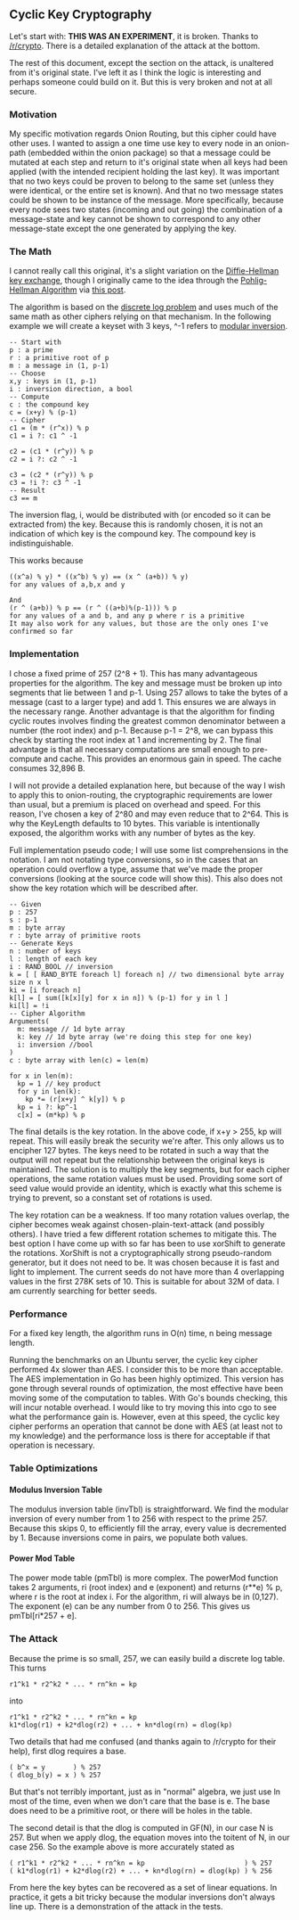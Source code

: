 ## Cyclic Key Cryptography
Let's start with: **THIS WAS AN EXPERIMENT**, it is broken. Thanks to [/r/crypto](https://www.reddit.com/r/crypto/comments/40hspu/help_encryption_algorithm_with_many_keys/). There is a detailed explanation of the attack at the bottom.

The rest of this document, except the section on the attack, is unaltered from it's original state. I've left it as I think the logic is interesting and perhaps someone could build on it. But this is very broken and not at all secure.

### Motivation
My specific motivation regards Onion Routing, but this cipher could have other uses. I wanted to assign a one time use key to every node in an onion-path (embedded within the onion package) so that a message could be mutated at each step and return to it's original state when all keys had been applied (with the intended recipient holding the last key). It was important that no two keys could be proven to belong to the same set (unless they were identical, or the entire set is known). And that no two message states could be shown to be instance of the message. More specifically, because every node sees two states (incoming and out going) the combination of a message-state and key cannot be shown to correspond to any other message-state except the one generated by applying the key.

### The Math
I cannot really call this original, it's a slight variation on the [Diffie-Hellman key exchange](https://en.wikipedia.org/wiki/Diffie%E2%80%93Hellman_key_exchange), though I originally came to the idea through the [Pohlig-Hellman Algorithm](https://en.wikipedia.org/wiki/Pohlig%E2%80%93Hellman_algorithm) via [this post](http://crypto.stackexchange.com/questions/25065/combining-cascaded-encryption-keys-into-one-key).

The algorithm is based on the [discrete log problem](https://en.wikipedia.org/wiki/Discrete_logarithm#Cryptography) and uses much of the same math as other ciphers relying on that mechanism. In the following example we will create a keyset with 3 keys, ^-1 refers to [modular inversion](https://en.wikipedia.org/wiki/Modular_multiplicative_inverse).
```
-- Start with
p : a prime
r : a primitive root of p
m : a message in (1, p-1)
-- Choose
x,y : keys in (1, p-1)
i : inversion direction, a bool
-- Compute
c : the compound key
c = (x+y) % (p-1)
-- Cipher
c1 = (m * (r^x)) % p
c1 = i ?: c1 ^ -1

c2 = (c1 * (r^y)) % p
c2 = i ?: c2 ^ -1

c3 = (c2 * (r^y)) % p
c3 = !i ?: c3 ^ -1
-- Result
c3 == m
```
The inversion flag, i, would be distributed with (or encoded so it can be extracted from) the key. Because this is randomly chosen, it is not an indication of which key is the compound key. The compound key is indistinguishable.

This works because
```
((x^a) % y) * ((x^b) % y) == (x ^ (a+b)) % y)
for any values of a,b,x and y

And
(r ^ (a+b)) % p == (r ^ ((a+b)%(p-1))) % p
for any values of a and b, and any p where r is a primitive
It may also work for any values, but those are the only ones I've confirmed so far
```

### Implementation
I chose a fixed prime of 257 (2^8 + 1). This has many advantageous properties for the algorithm. The key and message must be broken up into segments that lie between 1 and p-1. Using 257 allows to take the bytes of a message (cast to a larger type) and add 1. This ensures we are always in the necessary range. Another advantage is that the algorithm for finding cyclic routes involves finding the greatest common denominator between a number (the root index) and p-1. Because p-1 = 2^8, we can bypass this check by starting the root index at 1 and incrementing by 2. The final advantage is that all necessary computations are small enough to pre-compute and cache. This provides an enormous gain in speed. The cache consumes 32,896 B.

I will not provide a detailed explanation here, but because of the way I wish to apply this to onion-routing, the cryptographic requirements are lower than usual, but a premium is placed on overhead and speed. For this reason, I've chosen a key of 2^80 and may even reduce that to 2^64. This is why the KeyLength defaults to 10 bytes. This variable is intentionally exposed, the algorithm works with any number of bytes as the key.

Full implementation pseudo code; I will use some list comprehensions in the notation. I am not notating type conversions, so in the cases that an operation could overflow a type, assume that we've made the proper conversions (looking at the source code will show this). This also does not show the key rotation which will be described after.
```
-- Given
p : 257
s : p-1
m : byte array
r : byte array of primitive roots
-- Generate Keys
n : number of keys
l : length of each key
i : RAND_BOOL // inversion
k = [ [ RAND_BYTE foreach l] foreach n] // two dimensional byte array size n x l
ki = [i foreach n]
k[l] = [ sum([k[x][y] for x in n]) % (p-1) for y in l ]
ki[l] = !i
-- Cipher Algorithm
Arguments(
  m: message // 1d byte array
  k: key // 1d byte array (we're doing this step for one key)
  i: inversion //bool
)
c : byte array with len(c) = len(m)

for x in len(m):
  kp = 1 // key product
  for y in len(k):
    kp *= (r[x+y] ^ k[y]) % p
  kp = i ?: kp^-1
  c[x] = (m*kp) % p
```

The final details is the key rotation. In the above code, if x+y > 255, kp will repeat. This will easily break the security we're after. This only allows us to encipher 127 bytes. The keys need to be rotated in such a way that the output will not repeat but the relationship between the original keys is maintained. The solution is to multiply the key segments, but for each cipher operations, the same rotation values must be used. Providing some sort of seed value would provide an identity, which is exactly what this scheme is trying to prevent, so a constant set of rotations is used.

The key rotation can be a weakness. If too many rotation values overlap, the cipher becomes weak against chosen-plain-text-attack (and possibly others). I have tried a few different rotation schemes to mitigate this. The best option I have come up with so far has been to use xorShift to generate the rotations. XorShift is not a cryptographically strong pseudo-random generator, but it does not need to be. It was chosen because it is fast and light to implement. The current seeds do not have more than 4 overlapping values in the first 278K sets of 10. This is suitable for about 32M of data. I am currently searching for better seeds.

### Performance
For a fixed key length, the algorithm runs in O(n) time, n being message length.

Running the benchmarks on an Ubuntu server, the cyclic key cipher performed 4x slower than AES. I consider this to be more than acceptable. The AES implementation in Go has been highly optimized. This version has gone through several rounds of optimization, the most effective have been moving some of the computation to tables. With Go's bounds checking, this will incur notable overhead. I would like to try moving this into cgo to see what the performance gain is. However, even at this speed, the cyclic key cipher performs an operation that cannot be done with AES (at least not to my knowledge) and the performance loss is there for acceptable if that operation is necessary.

### Table Optimizations

#### Modulus Inversion Table
The modulus inversion table (invTbl) is straightforward. We find the modular inversion of every number from 1 to 256 with respect to the prime 257. Because this skips 0, to efficiently fill the array, every value is decremented by 1. Because inversions come in pairs, we populate both values.

#### Power Mod Table
The power mode table (pmTbl) is more complex. The powerMod function takes 2 arguments, ri (root index) and e (exponent) and returns (r**e) % p, where r is the root at index i. For the algorithm, ri will always be in (0,127). The exponent (e) can be any number from 0 to 256. This gives us pmTbl[ri*257 + e].

### The Attack
Because the prime is so small, 257, we can easily build a discrete log table. This turns
```
r1^k1 * r2^k2 * ... * rn^kn = kp
```
into
```
r1^k1 * r2^k2 * ... * rn^kn = kp
k1*dlog(r1) + k2*dlog(r2) + ... + kn*dlog(rn) = dlog(kp)
```

Two details that had me confused (and thanks again to /r/crypto for their help), first dlog requires a base.
```
( b^x = y       ) % 257
( dlog_b(y) = x ) % 257
```
But that's not terribly important, just as in "normal" algebra, we just use ln most of the time, even when we don't care that the base is e. The base does need to be a primitive root, or there will be holes in the table.

The second detail is that the dlog is computed in GF(N), in our case N is 257. But when we apply dlog, the equation moves into the toitent of N, in our case 256. So the example above is more accurately stated as
```
( r1^k1 * r2^k2 * ... * rn^kn = kp                         ) % 257
( k1*dlog(r1) + k2*dlog(r2) + ... + kn*dlog(rn) = dlog(kp) ) % 256
```

From here the key bytes can be recovered as a set of linear equations. In practice, it gets a bit tricky because the modular inversions don't always line up. There is a demonstration of the attack in the tests.